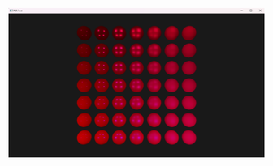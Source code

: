 
![Lighting Only](https://github.com/omidshahbazi/omidshahbazi.github.io/blob/master/Materials/PBR/LightingOnly.png)
